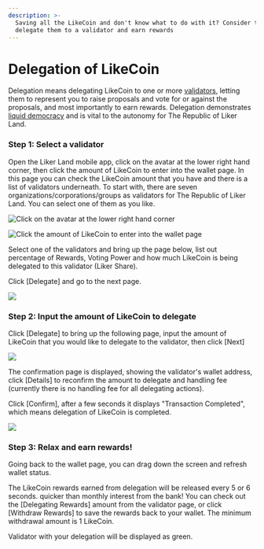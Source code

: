 ```yaml
---
description: >-
  Saving all the LikeCoin and don't know what to do with it? Consider to
  delegate them to a validator and earn rewards
---
```


# Delegation of LikeCoin

Delegation means delegating LikeCoin to one or more [validators](https://docs.like.co/constitution#9d28), letting them to represent you to raise proposals and vote for or against the proposals, and most importantly to earn rewards. Delegation demonstrates [liquid democracy](https://docs.like.co/user-guide/likecoin-chain/liquid-democracy) and is vital to the autonomy for The Republic of Liker Land.

### Step 1: Select a validator

Open the Liker Land mobile app, click on the avatar at the lower right hand corner, then click the amount of LikeCoin to enter into the wallet page. In this page you can check the LikeCoin amount that you have and there is a list of validators underneath. To start with, there are seven organizations/corporations/groups as validators for The Republic of Liker Land. You can select one of them as you like.



![Click on the avatar at the lower right hand corner](../../.gitbook/assets/img_2324.jpg)

![Click the amount of LikeCoin to enter into the wallet page](../../.gitbook/assets/delegate.png)

Select one of the validators and bring up the page below, list out percentage of Rewards, Voting Power and how much LikeCoin is being delegated to this validator \(Liker Share\).

Click \[Delegate\] and go to the next page.  


![](../../.gitbook/assets/img_2327.jpg)

### **Step 2: Input the amount of LikeCoin to delegate**

Click \[Delegate\] to bring up the following page, input the amount of LikeCoin that you would like to delegate to the validator, then click \[Next\]  


![](../../.gitbook/assets/img_2087.png)

The confirmation page is displayed, showing the validator's wallet address, click \[Details\] to reconfirm the amount to delegate and handling fee \(currently there is no handling fee for all delegating actions\).

Click \[Confirm\], after a few seconds it displays "Transaction Completed", which means delegation of LikeCoin is completed.

![](../../.gitbook/assets/img_2089.png)

### **Step 3: Relax and earn rewards!**

Going back to the wallet page, you can drag down the screen and refresh wallet status.

The LikeCoin rewards earned from delegation will be released every 5 or 6 seconds. quicker than monthly interest from the bank! You can check out the \[Delegating Rewards\] amount from the validator page, or click \[Withdraw Rewards\] to save the rewards back to your wallet. The minimum withdrawal amount is 1 LikeCoin.

Validator with your delegation will be displayed as green.

